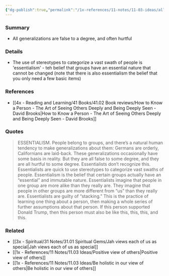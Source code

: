 ```yaml
---
{"dg-publish":true,"permalink":"/1x-references/11-notes/11-03-ideas/all-generalizations-are-false/","title":"All generalizations are false","created":"2025-08-08T07:41:43.715+03:00","updated":"2025-08-08T18:04:24.834+03:00"}
---
```



### Summary
- All generalizations are false to a degree, and often hurtful

### Details
- The use of stereotypes to categorize a vast swath of people is 'essentialism' - teh belief that groups have an essential nature that cannot be changed (note that there is also essentialism the belief that you only need a few basic items)

### References
- [[4x - Reading and Learning/41 Books/41.02 Book reviews/How to Know a Person - The Art of Seeing Others Deeply and Being Deeply Seen - David Brooks\|How to Know a Person - The Art of Seeing Others Deeply and Being Deeply Seen - David Brooks]]

### Quotes
> ESSENTIALISM. People belong to groups, and there’s a natural human tendency to make generalizations about them: Germans are orderly, Californians are laid-back. These generalizations occasionally have some basis in reality. But they are all false to some degree, and they are all hurtful to some degree. Essentialists don’t recognize this. Essentialists are quick to use stereotypes to categorize vast swaths of people. Essentialism is the belief that certain groups actually have an “essential” and immutable nature. Essentialists imagine that people in one group are more alike than they really are. They imagine that people in other groups are more different from “us” than they really are. Essentialists are guilty of “stacking.” This is the practice of learning one thing about a person, then making a whole series of further assumptions about that person. If this person supported Donald Trump, then this person must also be like this, this, this, and this.

### Related
- [[3x - Spiritual/31 Notes/31.01 Spiritual Gems/Jah views each of us as special\|Jah views each of us as special]]
- [[1x - References/11 Notes/11.03 Ideas/Positive view of others\|Positive view of others]]
- [[1x - References/11 Notes/11.03 Ideas/Be holistic in our view of others\|Be holistic in our view of others]]
